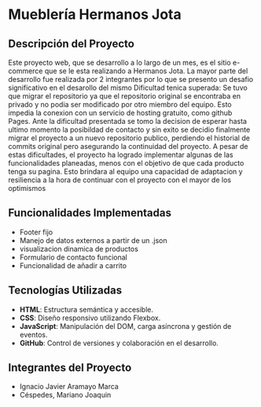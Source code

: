 # Mueblería Hermanos Jota

## Descripción del Proyecto
Este proyecto web, que se desarrollo a lo largo de un mes, es el sitio e-commerce que se le esta realizando a Hermanos Jota. La mayor parte del desarrollo fue realizada por 2 integrantes por lo que se presento un desafio significativo en el desarollo del mismo
Dificultad tenica superada: Se tuvo que migrar el repositorio ya que el repositorio original se encontraba en privado y no podia ser modificado por otro miembro del equipo. Esto impedia la conexion con un servicio de hosting gratuito, como github Pages. Ante la dificultad presentada se tomo la decision de esperar hasta ultimo momento la posibildad de contacto y sin exito se decidio finalmente migrar el proyecto a un nuevo repositorio publico, perdiendo el historial de commits original pero asegurando la continuidad del proyecto.
A pesar de estas dificultades, el proyecto ha logrado implementar algunas de las funcionalidades planeadas, menos con el objetivo de que cada producto tenga su pagina. Esto brindara al equipo una capacidad de adaptacion y resiliencia a la hora de continuar con el proyecto con el mayor de los optimismos
## Funcionalidades Implementadas
- Footer fijo
- Manejo de datos externos a partir de un .json
- visualizacion dinamica de productos
- Formulario de contacto funcional
- Funcionalidad de añadir a carrito
## Tecnologías Utilizadas
- **HTML**: Estructura semántica y accesible.
- **CSS**: Diseño responsivo utilizando Flexbox.
- **JavaScript**: Manipulación del DOM, carga asíncrona y gestión de eventos.
- **GitHub**: Control de versiones y colaboración en el desarrollo.

## Integrantes del Proyecto
- Ignacio Javier Aramayo Marca
- Céspedes, Mariano Joaquin
